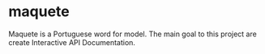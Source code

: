 # maquete
Maquete is a Portuguese word for model. The main goal to this project are create Interactive API Documentation.
